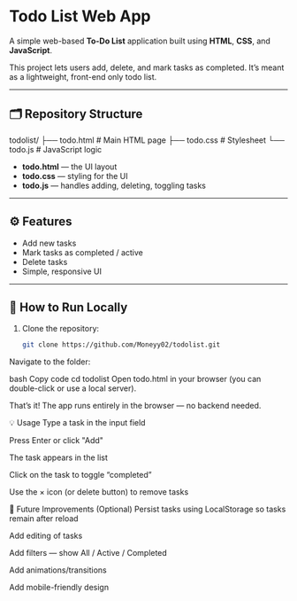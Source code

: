 # Todo List Web App

A simple web-based **To-Do List** application built using **HTML**, **CSS**, and **JavaScript**.  

This project lets users add, delete, and mark tasks as completed. It’s meant as a lightweight, front-end only todo list.

---

## 🗂️ Repository Structure

todolist/
├── todo.html # Main HTML page
├── todo.css # Stylesheet
└── todo.js # JavaScript logic



- **todo.html** — the UI layout  
- **todo.css** — styling for the UI  
- **todo.js** — handles adding, deleting, toggling tasks  

---

## ⚙️ Features

- Add new tasks  
- Mark tasks as completed / active  
- Delete tasks  
- Simple, responsive UI  

---

## 🚀 How to Run Locally

1. Clone the repository:
   ```bash
   git clone https://github.com/Moneyy02/todolist.git
Navigate to the folder:

bash
Copy code
cd todolist
Open todo.html in your browser (you can double-click or use a local server).

That’s it! The app runs entirely in the browser — no backend needed.

💡 Usage
Type a task in the input field

Press Enter or click "Add"

The task appears in the list

Click on the task to toggle “completed”

Use the × icon (or delete button) to remove tasks

📝 Future Improvements (Optional)
Persist tasks using LocalStorage so tasks remain after reload

Add editing of tasks

Add filters — show All / Active / Completed

Add animations/transitions

Add mobile-friendly design











